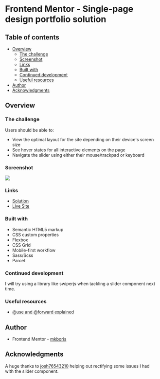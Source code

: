# Frontend Mentor - Single-page design portfolio solution

## Table of contents

- [Overview](#overview)
  - [The challenge](#the-challenge)
  - [Screenshot](#screenshot)
  - [Links](#links)
  - [Built with](#built-with)
  - [Continued development](#continued-development)
  - [Useful resources](#useful-resources)
- [Author](#author)
- [Acknowledgments](#acknowledgments)


## Overview

### The challenge

Users should be able to:

- View the optimal layout for the site depending on their device's screen size
- See hover states for all interactive elements on the page
- Navigate the slider using either their mouse/trackpad or keyboard

### Screenshot

![](/design/Desktop.jpg)

### Links

- [Solution](https://github.com/mkboris/Single-page-design-portfolio)
- [Live Site](https://single-page-design-portfolio-sandy.vercel.app/)

### Built with

- Semantic HTML5 markup
- CSS custom properties
- Flexbox
- CSS Grid
- Mobile-first workflow
- Sass/Scss
- Parcel

### Continued development

I will try using a library like swiperjs when tackling a slider component next time.

### Useful resources

- [@use and @forward explained](https://www.youtube.com/watch?v=CR-a8upNjJ0&list=PPSV) 

## Author

- Frontend Mentor - [mkboris](https://www.frontendmentor.io/profile/mkboris)

## Acknowledgments

A huge thanks to [josh76543210](https://github.com/josh76543210) helping out rectifying some issues I had with the slider component.

